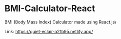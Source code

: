 # BMI-Calculator-React
BMI (Body Mass Index) Calculator made using React.js\

Link: https://quiet-eclair-a21b95.netlify.app/
